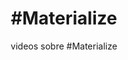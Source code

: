 ---
layout: tag
title: "#Materialize"
subtitle: "videos sobre #Materialize"
tag-name: Materialize
---